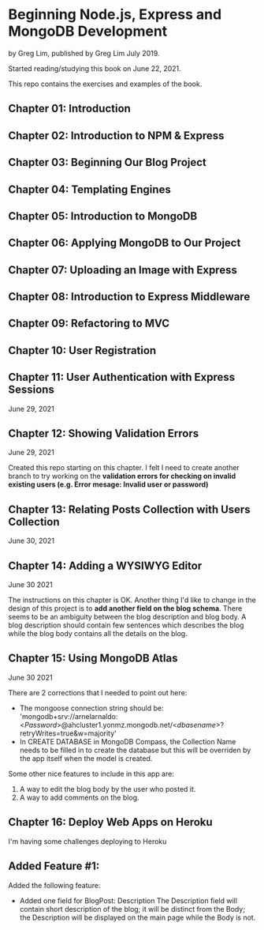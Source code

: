 # Beginning Node.js, Express and MongoDB Development

by Greg Lim, published by Greg Lim July 2019.

Started reading/studying this book on June 22, 2021.

This repo contains the exercises and examples of the book.

## Chapter 01: Introduction

## Chapter 02: Introduction to NPM & Express

## Chapter 03: Beginning Our Blog Project

## Chapter 04: Templating Engines

## Chapter 05: Introduction to MongoDB

## Chapter 06: Applying MongoDB to Our Project

## Chapter 07: Uploading an Image with Express

## Chapter 08: Introduction to Express Middleware

## Chapter 09: Refactoring to MVC

## Chapter 10: User Registration

## Chapter 11: User Authentication with Express Sessions

June 29, 2021

## Chapter 12: Showing Validation Errors

June 29, 2021

Created this repo starting on this chapter. I felt I need to create another branch to try working on the **validation errors for checking on invalid existing users (e.g. Error mesage: Invalid user or password)**

## Chapter 13: Relating Posts Collection with Users Collection

June 30, 2021

## Chapter 14: Adding a WYSIWYG Editor

June 30 2021

The instructions on this chapter is OK. Another thing I'd like to change in the design of this project is to **add another field on the blog schema**. There seems to be an ambiguity between the blog description and blog body. A blog description should contain few sentences which describes the blog while the blog body contains all the details on the blog.

## Chapter 15: Using MongoDB Atlas

June 30 2021

There are 2 corrections that I needed to point out here:

- The mongoose connection string should be: 'mongodb+srv://arnelarnaldo:<_Password_>@ahcluster1.yonmz.mongodb.net/<_dbasename_>?retryWrites=true&w=majority'
- In CREATE DATABASE in MongoDB Compass, the Collection Name needs to be filled in to create the database but this will be overriden by the app itself when the model is created.

Some other nice features to include in this app are:

1. A way to edit the blog body by the user who posted it.
2. A way to add comments on the blog.

## Chapter 16: Deploy Web Apps on Heroku

I'm having some challenges deploying to Heroku

## Added Feature #1:

Added the following feature:

- Added one field for BlogPost: Description
  The Description field will contain short description of the blog; it will be distinct from the Body; the Description will be displayed on the main page while the Body is not.
